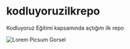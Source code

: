 # kodluyoruzilkrepo
Kodluyoruz Eğitimi kapsamında açtığım ilk repo


![Lorem Picsum Gorsel](https://picsum.photos/200/300)